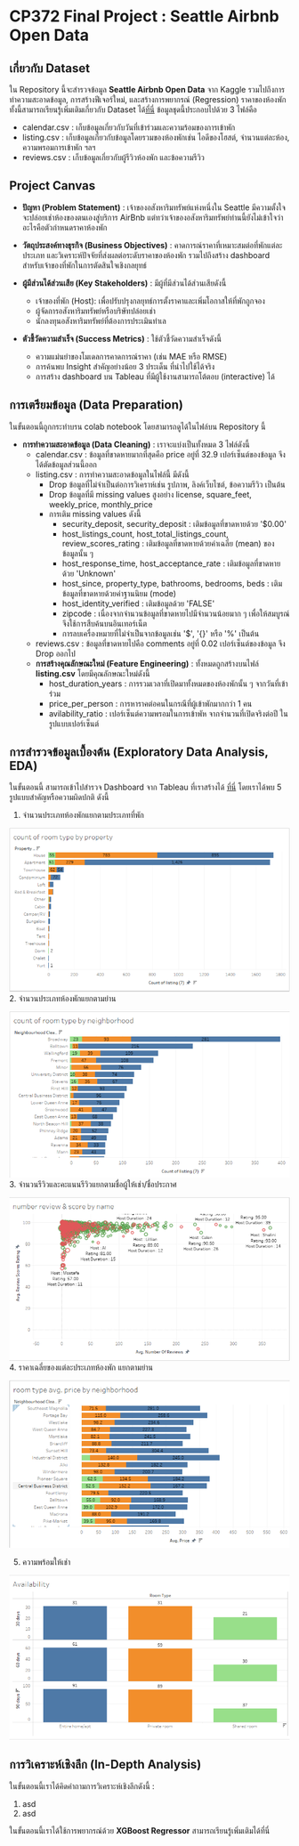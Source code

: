 # CP372 Final Project : Seattle Airbnb Open Data 


## เกี่ยวกับ Dataset
ใน Repository นี้จะสำรวจข้อมูล **Seattle Airbnb Open Data** จาก Kaggle รวมไปถึงการทำความสะอาดข้อมูล, การสร้างฟีเจอร์ใหม่, และสร้างการพยากรณ์ (Regression) ราคาของห้องพัก ทั้งนี้สามารถเรียนรู้เพิ่มเติมเกี่ยวกับ Dataset ได้[ที่นี่](https://www.kaggle.com/datasets/airbnb/seattle/data)
ข้อมูลชุดนี้ประกอบไปด้วย 3 ไฟล์คือ
  + calendar.csv : เก็บข้อมูลเกี่ยวกับวันที่เข้าร่วมและความร้อมของการเข้าพัก
  + listing.csv  : เก็บข้อมูลเกี่ยวกับข้อมูลโดยรวมของห้องพักเช่น ไอดีของโฮสต์, จำนวนแต่ละห้อง, ความพรอมการเข้าพัก ฯลฯ
  + reviews.csv  : เก็บข้อมูลเกี่ยวกับผู้รีวิวห้องพัก และข้อความรีวิว


## Project Canvas
- **ปัญหา (Problem Statement)** : เจ้าของอสังหาริมทรัพย์แห่งหนึ่งใน Seattle มีความตั้งใจจะปล่อยเช่าห้องของตนเองสู่บริการ AirBnb แต่ทว่าเจ้าของอสังหาริมทรัพย์ท่านนี้ยังไม่เข้าใจว่าอะไรคือตัวกำหนดราคาห้องพัก
  
- **วัตถุประสงค์ทางธุรกิจ (Business Objectives)** : คาดการณ์ราคาที่เหมาะสมต่อที่พักแต่ละประเภท และวิเคราะห์ปัจจัยที่ส่งผลต่อระดับราคาของห้องพัก รวมไปถึงสร้าง dashboard สำหรับเจ้าของที่พักในการตัดสินใจเชิงกลยุทธ์
  
- **ผู้มีส่วนได้ส่วนเสีย (Key Stakeholders)** : มีผู้ที่มีส่วนได้ส่วนเสียดังนี้
  - เจ้าของที่พัก (Host): เพื่อปรับปรุงกลยุทธ์การตั้งราคาและเพิ่มโอกาสให้ที่พักถูกจอง
  - ผู้จัดการอสังหาริมทรัพย์หรือบริษัทปล่อยเช่า
  - นักลงทุนอสังหาริมทรัพย์ที่ต้องการประเมินทำเล
    
- **ตัวชี้วัดความสำเร็จ (Success Metrics)** : ใช้ตัวชี้วัดความสำเร็จดังนี้
  - ความแม่นยำของโมเดลการคาดการณ์ราคา (เช่น MAE หรือ RMSE)
  - การค้นพบ Insight สำคัญอย่างน้อย 3 ประเด็น ที่นำไปใช้ได้จริง
  - การสร้าง dashboard บน Tableau ที่มีผู้ใช้งานสามารถโต้ตอบ (interactive) ได้ 


## **การเตรียมข้อมูล (Data Preparation)**
ในขั้นตอนนี้ถูกกระทำบรน colab notebook โดยสามารถดูได้ในไฟล์บน Repository นี้
- **การทำความสะอาดข้อมูล (Data Cleaning)** : เราจะแบ่งเป็นทั้งหมด 3 ไฟล์ดังนี้
    + calendar.csv : ข้อมูลที่ขาดหายมากที่สุดคือ price อยู่ที่ 32.9 เปอร์เซ็นต์ของข้อมูล จึงได้ตัดข้อมูลส่วนนี้ออก
    + listing.csv  : การทำความสะอาดข้อมูลในไฟล์นี้ มีดังนี้
        - Drop ข้อมูลที่ไม่จำเป็นต่อการวิเคราห์เช่น รูปภาพ, ลิงค์เว็บไซต์, ข้อความรีวิว เป็นต้น
        - Drop ข้อมูลที่มี missing values สูงอย่าง license, square_feet, weekly_price, monthly_price
        - การเติม missing values ดังนี้
            +  security_deposit, security_deposit : เติมข้อมูลที่ขาดหายด้วย '$0.00'
            +  host_listings_count, host_total_listings_count, review_scores_rating : เติมข้อมูลที่ขาดหายด้วยค่าเฉลี่ย (mean) ของข้อมูลนั้น ๆ
            +  host_response_time, host_acceptance_rate : เติมข้อมูลที่ขาดหายด้วย 'Unknown'
            +  host_since, property_type, bathrooms, bedrooms, beds : เติมข้อมูลที่ขาดหายด้วยค่าฐานนิยม (mode)
            +  host_identity_verified : เติมข้อมูลด้วย 'FALSE'
            +  zipcode : เนื่องจากจำนวนข้อมูลที่ขาดหายไปมีจำนวนน้อยมาก ๆ เพื่อให้สมบูรณ์จึงใช้การสืบค้นบนอินเทอร์เน็ต
            +  การลบเครื่องหมายที่ไม่จำเป็นจากข้อมูลเช่น '$', '{}' หรือ '%' เป็นต้น
    + reviews.csv  : ข้อมูลที่ขาดหายไปคือ comments อยู่ที่ 0.02 เปอร์เซ็นต์ของข้อมูล จึง Drop ออกไป
  - **การสร้างคุณลักษณะใหม่ (Feature Engineering)** : ทั้งหมดถูกสร้างบนไฟล์ **listing.csv** โดยมีคุณลักษณะใหม่ดังนี้
      + host_duration_years : การรวมเวลาที่เปิดมาทั้งหมดของห้องพักนั้น ๆ จากวันที่เข้าร่วม 
      + price_per_person    : การหาราคต่อคนในกรณีที่ผู้เข้าพักมากกว่า 1 คน
      + avilability_ratio   : เปอร์เซ็นต์ความพรอมในการเข้าพัห จากจำนวนที่เปิดจริงต่อปี ในรูปแบบเปอร์เซ็นต์
   
## **การสำรวจข้อมูลเบื้องต้น (Exploratory Data Analysis, EDA)**
ในขั้นตอนนี้ สามารถเข้าไปสำรวจ Dashboard จาก Tableau ที่เราสร้างได้ [ที่นี่](https://public.tableau.com/views/Airbnbinteractivedashboard_17477226194240/Dashboard1?:language=en-US&publish=yes&:sid=&:redirect=auth&:display_count=n&:origin=viz_share_link)
โดยเราได้พบ 5 รูปแบบสำคัญหรือความผิดปกติ ดังนี้ 
1. จำนวนประเภทห้องพักแยกตามประเภทที่พัก

![room_type_by_property Plot](img/room_type_by_property.png)
2. จำนวนประเภทห้องพักแยกตามย่าน

![room_type_by_neighborhood Plot](img/room_type_by_neighborhood.png)
3. จำนวนรีวิวและคะแนนรีวิวแยกตามชื่อผู้ให้เช่า/ชื่อประกาศ

![number_review_score_by_name Plot](img/number_review_score_by_name.png)
4. ราคาเฉลี่ยของแต่ละประเภทห้องพัก แยกตามย่าน

![avg.price _by neighborhood Plot](img/avg.price_by_neighborhood.png)

5. ความพร้อมให้เช่า

![Availability Plot](img/Availability.png)

## **การวิเคราะห์เชิงลึก (In-Depth Analysis)**
ในขั้นตอนนี้เราได้คิดคำถามการวิเคราะห์เชิงลึกดังนี้ :
1. asd
2. asd

ในขั้นตอนนี้เราได้ใช้การพยากรณ์ด้วย **XGBoost Regressor** สามารถเรียนรู้เพิ่มเติมได้ที่นี่
